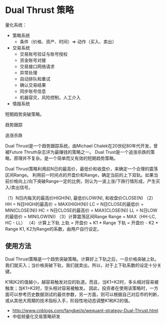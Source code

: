 # Dual Thrust 策略


量化系统：
  * 策略系统
    - 条件（价格、资产、时间）=> 动作（买入、卖出）
  * 交易系统
    - 交易账号验证与账号授权
    - 资金账号对接
    - 交易接口网络请求
    - 异常处理
    - 自动排队和重试
    - 确认交易结果
    - 同步账号信息
    - 机器容灾，风险控制，人工介入
  * 情报系统



短期趋势突破策略。

趋势跟踪

追涨杀跌

Dual Thrust是一个趋势跟踪系统，由Michael Chalek在20世纪80年代开发，曾被Future Thruth杂志评为最赚钱的策略之一。
Dual Trust是一个追涨杀跌的策略，原理并不复杂。是一个简单而又有效的短期趋势策略。

Dual Thrust策略利用前N日的最高价，最低价和收盘价，来确定一个合理的震荡区间Range。
利用前一时间点的开盘价和Range，确定当前的上下双轨。如果当前价格向上/向下突破Range一定的比例，则认为一波上涨/下跌行情形成，产生买入/卖出信号。


（1）N日内每天的最高价HIGH(N), 最低价LOW(N), 和收盘价CLOSE(N)
（2）HH = N日HIGH的最高价 = MAX(HIGH(N))
        LC = N日CLOSE的最低价 = MIN(CLOSE(N))
        HC = N日CLOSE的最高价 = MAX(CLOSE(N))
        LL = N日LOW的最低价 = MIN(LOW(N))
（3）计算震荡区间Range
        Range = MAX（HH-LC, HC - LL）
（4）计算上下轨
        上轨 = 开盘价 + K1 * Range
        下轨 = 开盘价 - K2 * Range
        K1, K2为Range的系数，由用户自行设定。


## 使用方法

Dual Thrust策略是一个趋势突破策略。计算好上下轨之后，一旦价格突破上轨，我们就买入；当价格突破下轨，我们就卖出。所以，对于上下轨系数的设定十分关键。

K1和K2的值越小，越容易触发对应的轨道。而且，当K1<K2时，多头相对容易被触发；当K1>K2时，空头相对容易被触发。
因此，投资者在使用该策略时，一方面可以参考历史数据测试的最优参数，另一方面，则可以根据自己对后市的判断，或从其他大周期的技术指标入手，阶段性地动态调整K1和K2的值。

* http://www.cnblogs.com/fangbei/p/wequant-strategy-Dual-Thrust.html
* 中低频量化交易策略研发
